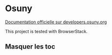 # Osuny

[Documentation officielle sur developers.osuny.org](https://developers.osuny.org/docs/website/)

This project is tested with BrowserStack.

## Masquer les toc